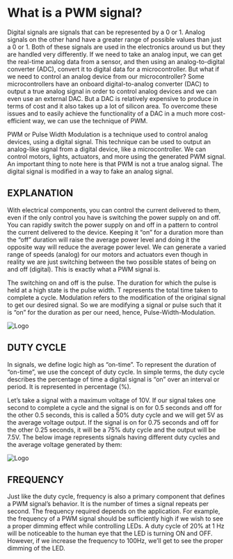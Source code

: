 
# What is a PWM signal?

Digital signals are signals that can be represented by a 0 or 1. Analog signals on the other hand have a greater range of possible values than just a 0 or 1. Both of these signals are used in the electronics around us but they are handled very differently. If we need to take an analog input, we can get the real-time analog data from a sensor, and then using an analog-to-digital converter (ADC), convert it to digital data for a microcontroller. But what if we need to control an analog device from our microcontroller? Some microcontrollers have an onboard digital-to-analog converter (DAC) to output a true analog signal in order to control analog devices and we can even use an external DAC. But a DAC is relatively expensive to produce in terms of cost and it also takes up a lot of silicon area. To overcome these issues and to easily achieve the functionality of a DAC in a much more cost-efficient way, we can use the technique of PWM.


PWM or Pulse Width Modulation is a technique used to control analog devices, using a digital signal. This technique can be used to output an analog-like signal from a digital device, like a microcontroller. We can control motors, lights, actuators, and more using the generated PWM signal. An important thing to note here is that PWM is not a true analog signal. The digital signal is modified in a way to fake an analog signal.



## EXPLANATION

With electrical components, you can control the current delivered to them, even if the only control you have is switching the power supply on and off. You can rapidly switch the power supply on and off in a pattern to control the current delivered to the device. Keeping it “on” for a duration more than the “off” duration will raise the average power level and doing it the opposite way will reduce the average power level. We can generate a varied range of speeds (analog) for our motors and actuators even though in reality we are just switching between the two possible states of being on and off (digital). This is exactly what a PWM signal is.


The switching on and off is the pulse. The duration for which the pulse is held at a high state is the pulse width. T represents the total time taken to complete a cycle. Modulation refers to the modification of the original signal to get our desired signal. So we are modifying a signal or pulse such that it is “on” for the duration as per our need, hence, Pulse-Width-Modulation.


![Logo](https://dwma4bz18k1bd.cloudfront.net/tutorials/PWM-signal-pulse-time-period.jpg)


## DUTY CYCLE

In signals, we define logic high as “on-time”. To represent the duration of “on-time”, we use the concept of duty cycle. In simple terms, the duty cycle describes the percentage of time a digital signal is “on” over an interval or period. It is represented in percentage (%).

Let’s take a signal with a maximum voltage of 10V. If our signal takes one second to complete a cycle and the signal is on for 0.5 seconds and off for the other 0.5 seconds, this is called a 50% duty cycle and we will get 5V as the average voltage output. If the signal is on for 0.75 seconds and off for the other 0.25 seconds, it will be a 75% duty cycle and the output will be 7.5V. The below image represents signals having different duty cycles and the average voltage generated by them:


![Logo](https://dwma4bz18k1bd.cloudfront.net/tutorials/PWM-different-duty-cycles-average-voltage.jpg)


## FREQUENCY

Just like the duty cycle, frequency is also a primary component that defines a PWM signal’s behavior. It is the number of times a signal repeats per second. The frequency required depends on the application. For example, the frequency of a PWM signal should be sufficiently high if we wish to see a proper dimming effect while controlling LEDs. A duty cycle of 20% at 1 Hz will be noticeable to the human eye that the LED is turning ON and OFF. However, if we increase the frequency to 100Hz, we’ll get to see the proper dimming of the LED.